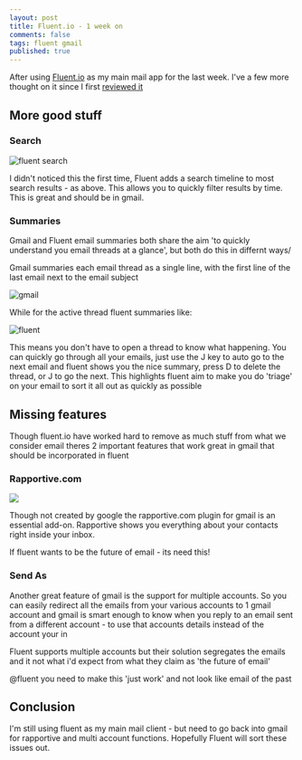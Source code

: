 ```yaml
---
layout: post
title: Fluent.io - 1 week on
comments: false
tags: fluent gmail
published: true
---
```


After using [Fluent.io](http://fluent.io) as my main mail app for the last week. I've a few more thought on it
since I first [reviewed it](http://blog.justin.kelly.org.au/testing-out-fluent-dot-io-the-future-of-email-beta-access/) 

More good stuff
---

### Search

![fluent search](http://i.minus.com/ifuB9svgWOXSk.png)

I didn't noticed this the first time, Fluent adds a search timeline to most search results - as above. This allows you to quickly filter
results by time. This is great and should be in gmail.

### Summaries 
Gmail and Fluent email summaries both share the aim 'to quickly understand you email threads at a glance', but both do this in differnt ways/ 

Gmail summaries each email thread as a single line, with the first line of the last email next to the email subject

![gmail](http://i.minus.com/jfXNhsXSOeyvW.png)

While for the active thread fluent summaries like:

![fluent](http://i.minus.com/iTn2bkuIWUKTH.png)

This means you don't have to open a thread to know what happening.  You can quickly go through all your emails, just use the J key to auto go to the next email and fluent shows you the nice summary, 
press D to delete the thread, or J to go the next.  This highlights fluent aim to make you do 'triage' on your email to sort it all out as quickly as 
possible

Missing features
---
Though fluent.io have worked hard to remove as much stuff from what we consider email theres 2 important features that work great in gmail that should be incorporated in fluent

### Rapportive.com
![](http://i.minus.com/io7DwgBhX1GY8.png )

Though not created by google the rapportive.com plugin for gmail is an essential add-on.  Rapportive shows you everything about your contacts right inside your inbox.

If fluent wants to be the future of email - its need this!

### Send As
Another great feature of gmail is the support for multiple accounts. So you can easily redirect all the emails from your various accounts to 1 gmail account and gmail is smart enough to know when you reply to an email sent from a different account - to use that accounts details instead of the account your in

Fluent supports multiple accounts but their solution segregates the emails and it not what i'd expect from what they claim as 'the future of email'

@fluent you need to make this 'just work' and not look like email of the past 

Conclusion
---
I'm still using fluent as my main mail client - but need to go back into gmail for rapportive and multi account functions.  Hopefully Fluent will sort these issues out.
